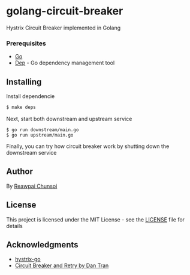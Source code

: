# golang-circuit-breaker
Hystrix Circuit Breaker implemented in Golang

### Prerequisites
* [Go](https://golang.org)
* [Dep](https://github.com/golang/dep) - Go dependency management tool 

## Installing

Install dependencie

```bash
$ make deps
```

Next, start both downstream and upstream service

```
$ go run downstream/main.go
$ go run upstream/main.go
```

Finally, you can try how circuit breaker work by shutting down the downstream service

## Author

By [Reawpai Chunsoi](https://github.com/phaicom/)

## License

This project is licensed under the MIT License - see the [LICENSE](LICENSE) file for details

## Acknowledgments
* [hystrix-go](https://github.com/afex/hystrix-go)
* [Circuit Breaker and Retry by Dan Tran](https://medium.com/@trongdan_tran/circuit-breaker-and-retry-64830e71d0f6)